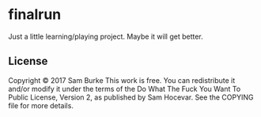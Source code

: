 # finalrun



Just a little learning/playing  project. Maybe it will get better.



## License

Copyright © 2017 Sam Burke
This work is free. You can redistribute it and/or modify it under the
terms of the Do What The Fuck You Want To Public License, Version 2,
as published by Sam Hocevar. See the COPYING file for more details.
